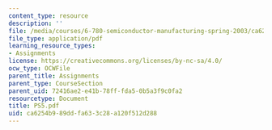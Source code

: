 ```yaml
---
content_type: resource
description: ''
file: /media/courses/6-780-semiconductor-manufacturing-spring-2003/ca6254b989ddfa633c28a120f512d288_PS5.pdf
file_type: application/pdf
learning_resource_types:
- Assignments
license: https://creativecommons.org/licenses/by-nc-sa/4.0/
ocw_type: OCWFile
parent_title: Assignments
parent_type: CourseSection
parent_uid: 72416ae2-e41b-78ff-fda5-0b5a3f9c0fa2
resourcetype: Document
title: PS5.pdf
uid: ca6254b9-89dd-fa63-3c28-a120f512d288
---
```

